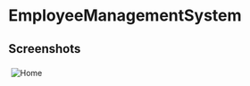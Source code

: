# EmployeeManagementSystem
## Screenshots

<div style="display: flex; flex-wrap: wrap;">
  <div style="flex: 33.33%; padding: 5px;">
    <img src="Screenshots/home.jpeg" alt="Home" style="max-width: 33.33%;">
  </div>

</div>
